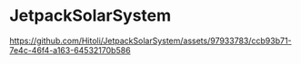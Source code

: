 # JetpackSolarSystem




https://github.com/Hitoli/JetpackSolarSystem/assets/97933783/ccb93b71-7e4c-46f4-a163-64532170b586

